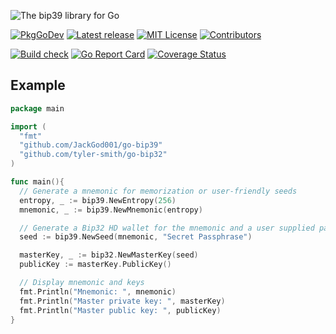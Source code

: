 ![The bip39 library for Go](assets/images/banner.png)

[![PkgGoDev](https://pkg.go.dev/badge/tyler-smith/go-bip39)](https://pkg.go.dev/github.com/JackGod001/go-bip39)
[![Latest release](https://img.shields.io/github/v/tag/tyler-smith/go-bip39?label=release&sort=semver)](https://github.com/JackGod001/go-bip39/releases)
[![MIT License](https://img.shields.io/github/license/tyler-smith/go-bip39.svg?maxAge=2592000&color=blue)](https://github.com/JackGod001/go-bip39/blob/master/LICENSE)
[![Contributors](https://img.shields.io/github/contributors/tyler-smith/go-bip39.svg?color=blue)](https://github.com/JackGod001/go-bip39/graphs/contributors)

[![Build check](https://github.com/JackGod001/go-bip39/workflows/build-check/badge.svg?branch=master)](https://github.com/JackGod001/go-bip39/actions?query=workflow%3Abuild-check+branch%3Amaster)
[![Go Report Card](https://goreportcard.com/badge/github.com/JackGod001/go-bip39)](https://goreportcard.com/report/github.com/JackGod001/go-bip39)
[![Coverage Status](https://coveralls.io/repos/github/tyler-smith/go-bip39/badge.svg?branch=master)](https://coveralls.io/github/tyler-smith/go-bip39?branch=master)

## Example

```go
package main

import (
  "fmt"
  "github.com/JackGod001/go-bip39"
  "github.com/tyler-smith/go-bip32"
)

func main(){
  // Generate a mnemonic for memorization or user-friendly seeds
  entropy, _ := bip39.NewEntropy(256)
  mnemonic, _ := bip39.NewMnemonic(entropy)

  // Generate a Bip32 HD wallet for the mnemonic and a user supplied password
  seed := bip39.NewSeed(mnemonic, "Secret Passphrase")

  masterKey, _ := bip32.NewMasterKey(seed)
  publicKey := masterKey.PublicKey()

  // Display mnemonic and keys
  fmt.Println("Mnemonic: ", mnemonic)
  fmt.Println("Master private key: ", masterKey)
  fmt.Println("Master public key: ", publicKey)
}
```
